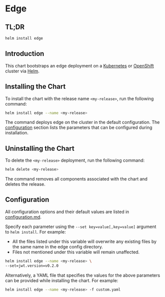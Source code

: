 # Edge

## TL;DR

```sh
helm install edge
```

## Introduction

This chart bootstraps an edge deployment on a [Kubernetes](http://kubernetes.io) or [OpenShift](https://www.openshift.com/) cluster via [Helm](https://helm.sh).

## Installing the Chart

To install the chart with the release name `<my-release>`, run the following command:

```sh
helm install edge --name <my-release>
```

The command deploys edge on the cluster in the default configuration. The [configuration](#configuration) section lists the parameters that can be configured during installation.

## Uninstalling the Chart

To delete the `<my-release>` deployment, run the following command:

```sh
helm delete <my-release>
```

The command removes all components associated with the chart and deletes the release.

## Configuration

All configuration options and their default values are listed in [configuration.md](configuration.md).

Specify each parameter using the `--set key=value[,key=value]` argument to `helm install`. For example:

- All the files listed under this variable will overwrite any existing files by the same name in the edge config directory.
- Files not mentioned under this variable will remain unaffected.

```sh
helm install edge --name <my-release> \
--set=jwt.version=v0.2.0
```

Alternatively, a YAML file that specifies the values for the above parameters can be provided while installing the chart. For example:

```sh
helm install edge --name <my-release> -f custom.yaml
```
